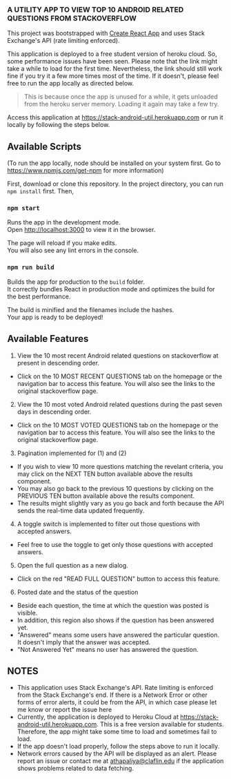 ### A UTILITY APP TO VIEW TOP 10 ANDROID RELATED QUESTIONS FROM STACKOVERFLOW 

This project was bootstrapped with [Create React App](https://github.com/facebook/create-react-app) and uses Stack Exchange's API (rate limiting enforced). 

This application is deployed to a free student version of heroku cloud. So, some performance issues have been seen. Please note that the link might take a while to load for the first time. Nevertheless, the link should still work fine if you try it a few more times most of the time. If it doesn't, please feel free to run the app locally as directed below.
> This is because once the app is unused for a while, it gets unloaded from the heroku server memory. Loading it again may take a few try.

Access this application at https://stack-android-util.herokuapp.com or run it locally by following the steps below.

## Available Scripts
(To run the app locally, node should be installed on your system first. Go to https://www.npmjs.com/get-npm  for more information)

First, download or clone this repository. In the project directory, you can run `npm install` first. Then, 

### `npm start`

Runs the app in the development mode.<br />
Open [http://localhost:3000](http://localhost:3000) to view it in the browser.

The page will reload if you make edits.<br />
You will also see any lint errors in the console.

### `npm run build`

Builds the app for production to the `build` folder.<br />
It correctly bundles React in production mode and optimizes the build for the best performance.

The build is minified and the filenames include the hashes.<br />
Your app is ready to be deployed!

## Available Features
1. View the 10 most recent Android related questions on stackoverflow at present in descending order.
- Click on the 10 MOST RECENT QUESTIONS tab on the homepage or the navigation bar to access this feature. You will also see the links to the original stackoverflow page. 

2. View the 10 most voted Android related questions during the past seven days in descending order.
- Click on the 10 MOST VOTED QUESTIONS tab on the homepage or the navigation bar to access this feature. You will also see the links to the original stackoverflow page. <br/>

3. Pagination implemented for (1) and (2) 
- If you wish to view 10 more questions matching the revelant criteria, you may click on the NEXT TEN button available above the results component. <br/>
- You may also go back to the previous 10 questions by clicking on the PREVIOUS TEN button available above the results component. 
- The results might slightly vary as you go back and forth because the API sends the real-time data updated frequently.

4. A toggle switch is implemented to filter out those questions with accepted answers.
- Feel free to use the toggle to get only those questions with accepted answers.

5. Open the full question as a new dialog.
- Click on the red "READ FULL QUESTION" button to access this feature.

6. Posted date and the status of the question
- Beside each question, the time at which the question was posted is visible.
- In addition, this region also shows if the question has been answered yet.
- "Answered" means some users have answered the particular question. It doesn't imply that the answer was accepted.
- "Not Answered Yet" means no user has answered the question.


## NOTES
- This application uses Stack Exchange's API. Rate limiting is enforced from the Stack Exchange's end. If there is a Network Error or other forms of error alerts, it could be from the API, in which case please let me know or report the issue here
- Currently, the application is deployed to Heroku Cloud at https://stack-android-util.herokuapp.com. This is a free version available for students. Therefore, the app might take some time to load and sometimes fail to load. 
- If the app doesn't load properly, follow the steps above to run it locally.
- Network errors caused by the API will be displayed as an alert. Please report an issue or contact me at athapaliya@claflin.edu if the application shows problems related to data fetching.





